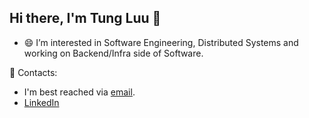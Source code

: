 ## Hi there, I'm Tung Luu 👋

- 😄 I’m interested in Software Engineering, Distributed Systems and working on Backend/Infra side of Software.

<!--
- 🔭 I’m currently studying Computer Science and Mathematics at Denison University.
- 😄 I’m interested in Software Engineering and Distributed Systems.
- 🧐 I'm a Computer Science enthusiast with strong motivation and curiosity to explore new knowledge.
- 💻 My prior experience focuses on Full Stack Development with Node.js, Python, MongoDB, and Firebase on the backend and React, JavaScript, and TypeScript on the frontend.
-->

📧 Contacts:
- I'm best reached via [email](mailto:luukhanhtung2002@gmail.com).
- [LinkedIn](https://www.linkedin.com/in/tung-luu/)
<!--
- [Facebook](https://www.facebook.com/TungKLuu/)
- [My website](https://tung2389.github.io/)
-->
<!--
- 💬 Ask me about ...
- 📫 How to reach me: ...
- 😄 Pronouns: ...
- ⚡ Fun fact: ...
-->

<!--
Social Platforms:
- [DEV Community](https://dev.to/tung2389)
- [Hashnode](https://hashnode.com/@tung2389)
-->



<!--![Tung's github stats](https://github-readme-stats.vercel.app/api?username=tung2389&show_icons=true) -->

<!-- ![Top Languages](https://github-readme-stats.vercel.app/api/top-langs/?username=tung2389) -->
